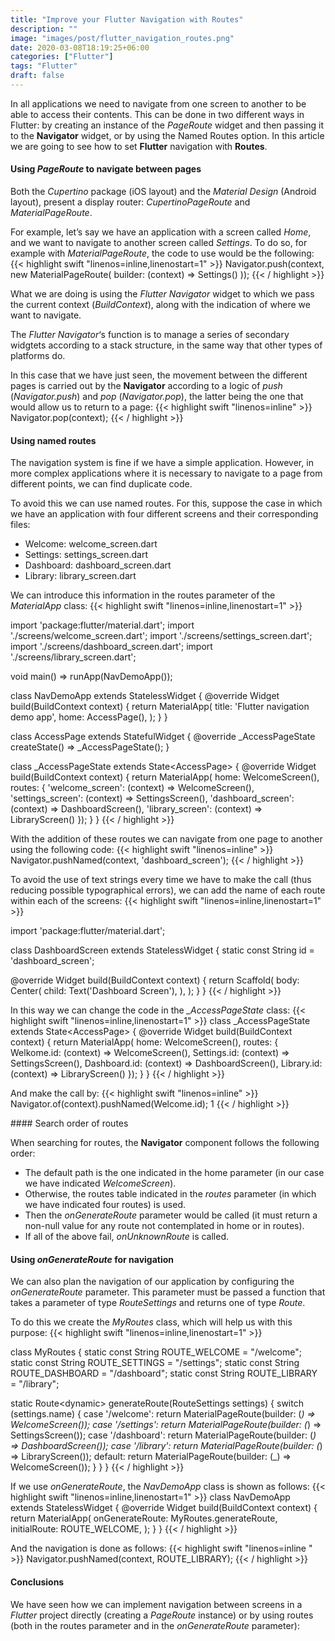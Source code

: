 ```yaml
---
title: "Improve your Flutter Navigation with Routes"
description: ""
image: "images/post/flutter_navigation_routes.png"
date: 2020-03-08T18:19:25+06:00
categories: ["Flutter"]
tags: "Flutter"
draft: false
---
```

In all applications we need to navigate from one screen to another to be able to access their contents. This can be done in two different ways in Flutter: by creating an instance of the *PageRoute* widget and then passing it to the **Navigator** widget, or by using the Named Routes option. In this article we are going to see how to set **Flutter** navigation with **Routes**.
#### Using *PageRoute* to navigate between pages

Both the *Cupertino* package (iOS layout) and the *Material Design* (Android layout), present a display router: *CupertinoPageRoute* and *MaterialPageRoute*.

For example, let’s say we have an application with a screen called *Home*, and we want to navigate to another screen called *Settings*. To do so, for example with *MaterialPageRoute*, the code to use would be the following:
{{< highlight swift  "linenos=inline,linenostart=1" >}}
Navigator.push(context, new MaterialPageRoute(
  builder: (context) => Settings()
));
{{< / highlight >}}

What we are doing is using the *Flutter Navigator* widget to which we pass the current context (*BuildContext*), along with the indication of where we want to navigate.

The *Flutter Navigator*‘s function is to manage a series of secondary widgtets according to a stack structure, in the same way that other types of platforms do.

In this case that we have just seen, the movement between the different pages is carried out by the **Navigator** according to a logic of *push* (*Navigator.push*) and *pop* (*Navigator.pop*), the latter being the one that would allow us to return to a page:
{{< highlight swift  "linenos=inline" >}}
 Navigator.pop(context);
{{< / highlight >}}

#### Using named routes

The navigation system is fine if we have a simple application. However, in more complex applications where it is necessary to navigate to a page from different points, we can find duplicate code.

To avoid this we can use named routes. For this, suppose the case in which we have an application with four different screens and their corresponding files:

* Welcome: welcome_screen.dart
* Settings: settings_screen.dart
* Dashboard: dashboard_screen.dart
* Library: library_screen.dart

We can introduce this information in the routes parameter of the *MaterialApp* class:
{{< highlight swift  "linenos=inline,linenostart=1" >}}

import 'package:flutter/material.dart';
import './screens/welcome_screen.dart';
import './screens/settings_screen.dart';
import './screens/dashboard_screen.dart';
import './screens/library_screen.dart';

void main() => runApp(NavDemoApp());

class NavDemoApp extends StatelessWidget {
  @override
  Widget build(BuildContext context) {
    return MaterialApp(
      title: 'Flutter navigation demo app',
      home: AccessPage(),
    );
  }
}

class AccessPage extends StatefulWidget {
  @override
  _AccessPageState createState() => _AccessPageState();
}

class _AccessPageState extends State&lt;AccessPage> {
  @override
  Widget build(BuildContext context) {
    return MaterialApp(
       home: WelcomeScreen(),
       routes: {
        'welcome_screen': (context) => WelcomeScreen(),
        'settings_screen': (context) => SettingsScreen(),
        'dashboard_screen': (context) => DashboardScreen(),
        'library_screen': (context) => LibraryScreen()
    });
  }
}
{{< / highlight >}}

With the addition of these routes we can navigate from one page to another using the following code:
{{< highlight swift  "linenos=inline" >}}
Navigator.pushNamed(context, 'dashboard_screen');
{{< / highlight >}}


To avoid the use of text strings every time we have to make the call (thus reducing possible typographical errors), we can add the name of each route within each of the screens:
{{< highlight swift  "linenos=inline,linenostart=1" >}}

import 'package:flutter/material.dart';

class DashboardScreen extends StatelessWidget {
  static const String id = 'dashboard_screen';

  @override
  Widget build(BuildContext context) {
    return Scaffold(
      body: Center(
        child: Text('Dashboard Screen'),
      ),
    );
  }
}
{{< / highlight >}}


In this way we can change the code in the *_AccessPageState* class:
{{< highlight swift  "linenos=inline,linenostart=1" >}}
class _AccessPageState extends State&lt;AccessPage> {
  @override
  Widget build(BuildContext context) {
    return MaterialApp(
       home: WelcomeScreen(),
       routes: {
        Welkome.id: (context) => WelcomeScreen(),
        Settings.id: (context) => SettingsScreen(),
        Dashboard.id: (context) => DashboardScreen(),
        Library.id: (context) => LibraryScreen()
    });
  }
}
{{< / highlight >}}


And make the call by:
{{< highlight swift  "linenos=inline" >}}
Navigator.of(context).pushNamed(Welcome.id);
1
{{< / highlight >}}

#### Search order of routes

When searching for routes, the **Navigator** component follows the following order:

* The default path is the one indicated in the home parameter (in our case we have indicated *WelcomeScreen*).
* Otherwise, the routes table indicated in the *routes* parameter (in which we have indicated four routes) is used.
* Then the *onGenerateRoute* parameter would be called (it must return a non-null value for any route not contemplated in home or in routes).
* If all of the above fail, *onUnknownRoute* is called.

#### Using *onGenerateRoute* for navigation

We can also plan the navigation of our application by configuring the *onGenerateRoute* parameter. This parameter must be passed a function that takes a parameter of type *RouteSettings* and returns one of type *Route*.

To do this we create the *MyRoutes* class, which will help us with this purpose:
{{< highlight swift  "linenos=inline,linenostart=1" >}}

class MyRoutes {
  static const String ROUTE_WELCOME = "/welcome";
  static const String ROUTE_SETTINGS = "/settings";
  static const String ROUTE_DASHBOARD = "/dashboard";
  static const String ROUTE_LIBRARY = "/library";

static Route&lt;dynamic> generateRoute(RouteSettings settings) {
  switch (settings.name) {
    case '/welcome':
      return MaterialPageRoute(builder: (_) => WelcomeScreen());
    case '/settings':
      return MaterialPageRoute(builder: (_) => SettingsScreen());
    case '/dashboard':
      return MaterialPageRoute(builder: (_) => DashboardScreen());
    case '/library':
      return MaterialPageRoute(builder: (_) => LibraryScreen());
    default:
      return MaterialPageRoute(builder: (_) => WelcomeScreen());
    }
  }
}
{{< / highlight >}}


If we use *onGenerateRoute*, the *NavDemoApp* class is shown as follows:
{{< highlight swift  "linenos=inline,linenostart=1" >}}
class NavDemoApp extends StatelessWidget {
  @override
  Widget build(BuildContext context) {
    return MaterialApp(
      onGenerateRoute: MyRoutes.generateRoute,
      initialRoute: ROUTE_WELCOME,
    );
  }
}
{{< / highlight >}}


And the navigation is done as follows:
{{< highlight swift  "linenos=inline " >}}
Navigator.pushNamed(context, ROUTE_LIBRARY);
{{< / highlight >}}

#### Conclusions

We have seen how we can implement navigation between screens in a *Flutter* project directly (creating a *PageRoute* instance) or by using routes (both in the routes parameter and in the *onGenerateRoute* parameter):